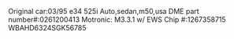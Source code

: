 Original car:03/95 e34 525i Auto,sedan,m50,usa
DME part number#:0261200413
Motronic: M3.3.1 w/ EWS
Chip #:1267358715
WBAHD6324SGK56785